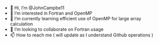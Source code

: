 - 👋 Hi, I’m @JohnCampbe11
- 👀 I’m interested in Fortran and OpenMP
- 🌱 I’m currently learning efficient use of OpenMP for large array calculation
- 💞️ I’m looking to collaborate on Fortran usage
- 📫 How to reach me ( will update as I understand Github operations )

<!---
JohnCampbe11/JohnCampbe11 is a ✨ special ✨ repository because its `README.md` (this file) appears on your GitHub profile.
You can click the Preview link to take a look at your changes.
--->
